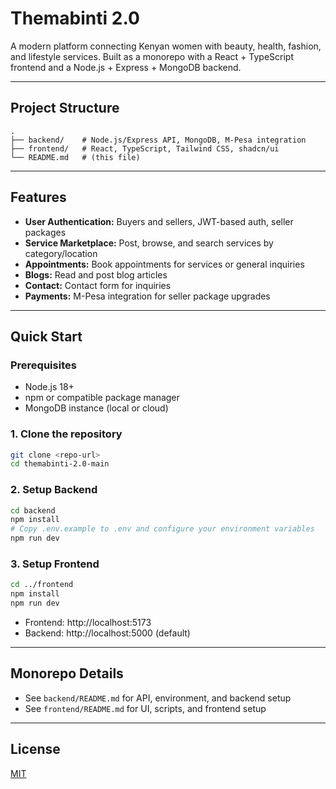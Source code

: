 # Themabinti 2.0

A modern platform connecting Kenyan women with beauty, health, fashion, and lifestyle services. Built as a monorepo with a React + TypeScript frontend and a Node.js + Express + MongoDB backend.

---

## Project Structure

```
.
├── backend/    # Node.js/Express API, MongoDB, M-Pesa integration
├── frontend/   # React, TypeScript, Tailwind CSS, shadcn/ui
└── README.md   # (this file)
```

---

## Features

- **User Authentication:** Buyers and sellers, JWT-based auth, seller packages
- **Service Marketplace:** Post, browse, and search services by category/location
- **Appointments:** Book appointments for services or general inquiries
- **Blogs:** Read and post blog articles
- **Contact:** Contact form for inquiries
- **Payments:** M-Pesa integration for seller package upgrades

---

## Quick Start

### Prerequisites
- Node.js 18+
- npm or compatible package manager
- MongoDB instance (local or cloud)

### 1. Clone the repository
```bash
git clone <repo-url>
cd themabinti-2.0-main
```

### 2. Setup Backend
```bash
cd backend
npm install
# Copy .env.example to .env and configure your environment variables
npm run dev
```

### 3. Setup Frontend
```bash
cd ../frontend
npm install
npm run dev
```

- Frontend: http://localhost:5173
- Backend:  http://localhost:5000 (default)

---

## Monorepo Details
- See `backend/README.md` for API, environment, and backend setup
- See `frontend/README.md` for UI, scripts, and frontend setup

---

## License
[MIT](LICENSE)
